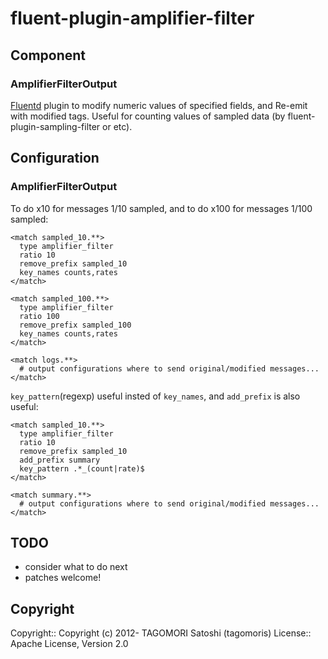 # fluent-plugin-amplifier-filter

## Component

### AmplifierFilterOutput

[Fluentd](http://fluentd.org) plugin to modify numeric values of specified fields, and Re-emit with modified tags. Useful for counting values of sampled data (by fluent-plugin-sampling-filter or etc).

## Configuration

### AmplifierFilterOutput

To do x10 for messages 1/10 sampled, and to do x100 for messages 1/100 sampled:

    <match sampled_10.**>
      type amplifier_filter
      ratio 10
      remove_prefix sampled_10
      key_names counts,rates
    </match>
    
    <match sampled_100.**>
      type amplifier_filter
      ratio 100
      remove_prefix sampled_100
      key_names counts,rates
    </match>
    
    <match logs.**>
      # output configurations where to send original/modified messages...
    </match>

`key_pattern`(regexp) useful insted of `key_names`, and `add_prefix` is also useful:

    <match sampled_10.**>
      type amplifier_filter
      ratio 10
      remove_prefix sampled_10
      add_prefix summary
      key_pattern .*_(count|rate)$
    </match>
    
    <match summary.**>
      # output configurations where to send original/modified messages...
    </match>

## TODO

* consider what to do next
* patches welcome!

## Copyright

Copyright:: Copyright (c) 2012- TAGOMORI Satoshi (tagomoris)
License::   Apache License, Version 2.0
